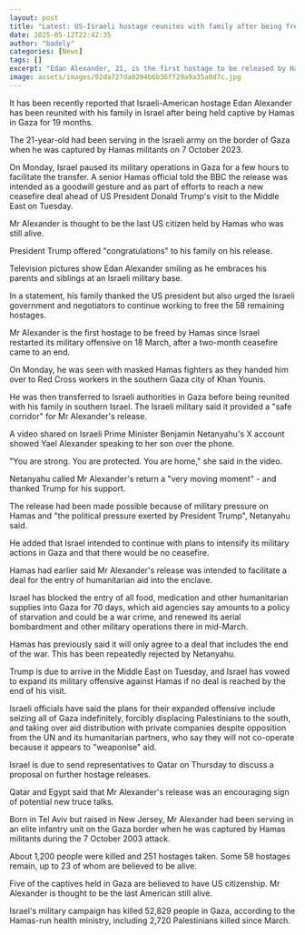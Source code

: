 ```yaml
---
layout: post
title: "Latest: US-Israeli hostage reunites with family after being freed by Hamas"
date: 2025-05-12T22:42:35
author: "badely"
categories: [News]
tags: []
excerpt: "Edan Alexander, 21, is the first hostage to be released by Hamas since a ceasefire ended in March."
image: assets/images/92da727da0294b6b36ff29a9a35a0d7c.jpg
---
```


It has been recently reported that Israeli-American hostage Edan Alexander has been reunited with his family in Israel after being held captive by Hamas in Gaza for 19 months.  

The 21-year-old had been serving in the Israeli army on the border of Gaza when he was captured by Hamas militants on 7 October 2023.

On Monday, Israel paused its military operations in Gaza for a few hours to facilitate the transfer. A senior Hamas official told the BBC the release was intended as a goodwill gesture and as part of efforts to reach a new ceasefire deal ahead of US President Donald Trump's visit to the Middle East on Tuesday. 

Mr Alexander is thought to be the last US citizen held by Hamas who was still alive.

President Trump offered "congratulations" to his family on his release.

Television pictures show Edan Alexander smiling as he embraces his parents and siblings at an Israeli military base.

In a statement, his family thanked the US president but also urged the Israeli government and negotiators to continue working to free the 58 remaining hostages.

Mr Alexander is the first hostage to be freed by Hamas since Israel restarted its military offensive on 18 March, after a two-month ceasefire came to an end.

On Monday, he was seen with masked Hamas fighters as they handed him over to Red Cross workers in the southern Gaza city of Khan Younis. 

He was then transferred to Israeli authorities in Gaza before being reunited with his family in southern Israel. The Israeli military said it provided a "safe corridor" for Mr Alexander's release.

A video shared on Israeli Prime Minister Benjamin Netanyahu's X account showed Yael Alexander speaking to her son over the phone.

"You are strong. You are protected. You are home," she said in the video.

Netanyahu called Mr Alexander's return a "very moving moment" - and thanked Trump for his support.

The release had been made possible because of military pressure on Hamas and "the political pressure exerted by President Trump", Netanyahu said.

He added that Israel intended to continue with plans to intensify its military actions in Gaza and that there would be no ceasefire.

Hamas had earlier said Mr Alexander's release was intended to facilitate a deal for the entry of humanitarian aid into the enclave.

Israel has blocked the entry of all food, medication and other humanitarian supplies into Gaza for 70 days, which aid agencies say amounts to a policy of starvation and could be a war crime, and renewed its aerial bombardment and other military operations there in mid-March.

Hamas has previously said it will only agree to a deal that includes the end of the war. This has been repeatedly rejected by Netanyahu.

Trump is due to arrive in the Middle East on Tuesday, and Israel has vowed to expand its military offensive against Hamas if no deal is reached by the end of his visit.

Israeli officials have said the plans for their expanded offensive include seizing all of Gaza indefinitely, forcibly displacing Palestinians to the south, and taking over aid distribution with private companies despite opposition from the UN and its humanitarian partners, who say they will not co-operate because it appears to "weaponise" aid.

Israel is due to send representatives to Qatar on Thursday to discuss a proposal on further hostage releases.

Qatar and Egypt said that Mr Alexander's release was an encouraging sign of potential new truce talks. 

Born in Tel Aviv but raised in New Jersey, Mr Alexander had been serving in an elite infantry unit on the Gaza border when he was captured by Hamas militants during the 7 October 2003 attack.

About 1,200 people were killed and 251 hostages taken. Some 58 hostages remain, up to 23 of whom are believed to be alive.

Five of the captives held in Gaza are believed to have US citizenship. Mr Alexander is thought to be the last American still alive.

Israel's military campaign has killed 52,829 people in Gaza, according to the Hamas-run health ministry, including 2,720 Palestinians killed since March.

